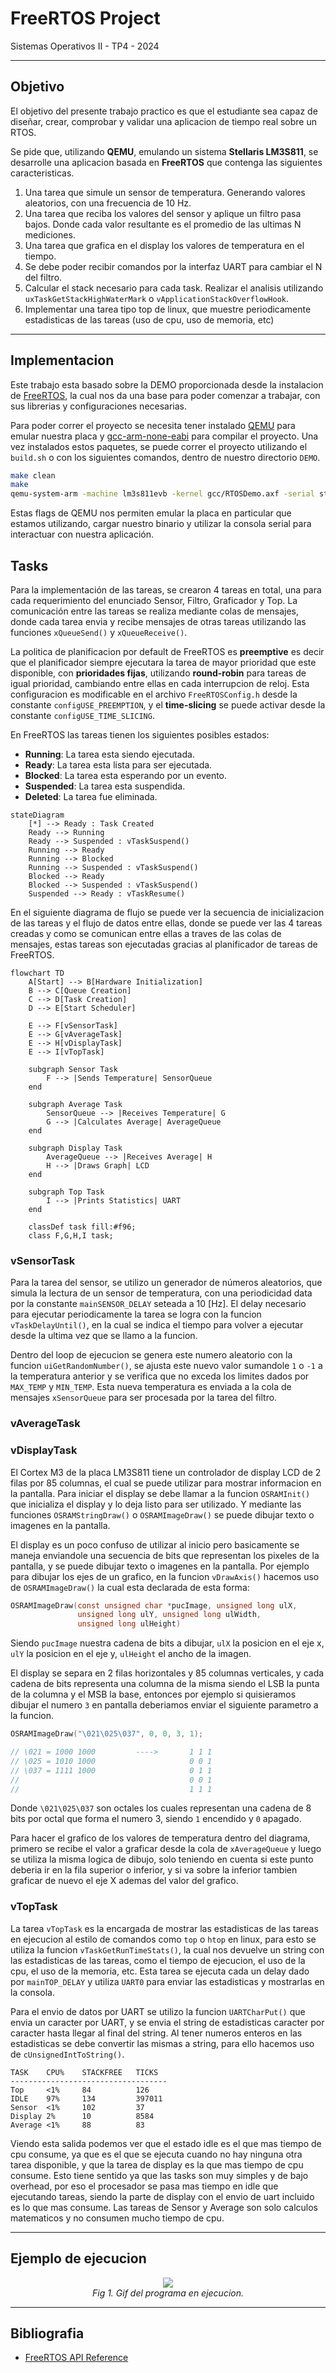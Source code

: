 # FreeRTOS Project
Sistemas Operativos II - TP4 - 2024

---

## Objetivo
El objetivo del presente trabajo practico es que el estudiante sea capaz de diseñar, crear, comprobar y validar una aplicacion de tiempo real sobre un RTOS.

Se pide que, utilizando **QEMU**, emulando un sistema **Stellaris LM3S811**, se desarrolle una aplicacion basada en **FreeRTOS** que contenga las siguientes caracteristicas.

1. Una tarea que simule un sensor de temperatura. Generando valores aleatorios, con una frecuencia de 10 Hz.
2. Una tarea que reciba los valores del sensor y aplique un filtro pasa bajos. Donde cada valor resultante es el promedio de las ultimas N mediciones.
3. Una tarea que grafica en el display los valores de temperatura en el tiempo.
4. Se debe poder recibir comandos por la interfaz UART para cambiar el N del filtro.
5. Calcular el stack necesario para cada task. Realizar el analisis utilizando
`uxTaskGetStackHighWaterMark` o `vApplicationStackOverflowHook`.
6. Implementar una tarea tipo top de linux, que muestre periodicamente estadisticas de las tareas (uso de cpu, uso de memoria, etc)

---

## Implementacion
Este trabajo esta basado sobre la DEMO proporcionada desde la instalacion de [FreeRTOS](https://www.freertos.org/a00104.html), la cual nos da una base para poder comenzar a trabajar, con sus librerias y configuraciones necesarias.

Para poder correr el proyecto se necesita tener instalado [QEMU](https://www.qemu.org/download/) para emular nuestra placa y [gcc-arm-none-eabi](https://developer.arm.com/downloads/-/gnu-rm) para compilar el proyecto. Una vez instalados estos paquetes, se puede correr el proyecto utilizando el `build.sh` o con los siguientes comandos, dentro de nuestro directorio `DEMO`.

```bash
make clean
make
qemu-system-arm -machine lm3s811evb -kernel gcc/RTOSDemo.axf -serial stdio
```

Estas flags de QEMU nos permiten emular la placa en particular que estamos utilizando, cargar nuestro binario y utilizar la consola serial para interactuar con nuestra aplicación.

## Tasks
Para la implementación de las tareas, se crearon 4 tareas en total, una para cada requerimiento del enunciado Sensor, Filtro, Graficador y Top. La comunicación entre las tareas se realiza mediante colas de mensajes, donde cada tarea envia y recibe mensajes de otras tareas utilizando las funciones `xQueueSend()` y `xQueueReceive()`.

La politica de planificacion por default de FreeRTOS es **preemptive** es decir que el planificador siempre ejecutara la tarea de mayor prioridad que este disponible, con **prioridades fijas**, utilizando **round-robin** para tareas de igual prioridad, cambiando entre ellas en cada interrupcion de reloj. Esta configuracion es modificable en el archivo `FreeRTOSConfig.h` desde la constante `configUSE_PREEMPTION`, y el **time-slicing** se puede activar desde la constante `configUSE_TIME_SLICING`.

En FreeRTOS las tareas tienen los siguientes posibles estados:
- **Running**: La tarea esta siendo ejecutada.
- **Ready**: La tarea esta lista para ser ejecutada.
- **Blocked**: La tarea esta esperando por un evento.
- **Suspended**: La tarea esta suspendida.
- **Deleted**: La tarea fue eliminada.

```mermaid
stateDiagram
    [*] --> Ready : Task Created
    Ready --> Running
    Ready --> Suspended : vTaskSuspend()
    Running --> Ready
    Running --> Blocked
    Running --> Suspended : vTaskSuspend()
    Blocked --> Ready
    Blocked --> Suspended : vTaskSuspend()
    Suspended --> Ready : vTaskResume()
```

En el siguiente diagrama de flujo se puede ver la secuencia de inicializacion de las tareas y el flujo de datos entre ellas, donde se puede ver las 4 tareas creadas y como se comunican entre ellas a traves de las colas de mensajes, estas tareas son ejecutadas gracias al planificador de tareas de FreeRTOS.

```mermaid
flowchart TD
    A[Start] --> B[Hardware Initialization]
    B --> C[Queue Creation]
    C --> D[Task Creation]
    D --> E[Start Scheduler]

    E --> F[vSensorTask]
    E --> G[vAverageTask]
    E --> H[vDisplayTask]
    E --> I[vTopTask]

    subgraph Sensor Task
        F --> |Sends Temperature| SensorQueue
    end

    subgraph Average Task
        SensorQueue --> |Receives Temperature| G
        G --> |Calculates Average| AverageQueue
    end

    subgraph Display Task
        AverageQueue --> |Receives Average| H
        H --> |Draws Graph| LCD
    end

    subgraph Top Task
        I --> |Prints Statistics| UART
    end

    classDef task fill:#f96;
    class F,G,H,I task;
```

### vSensorTask
Para la tarea del sensor, se utilizo un generador de números aleatorios, que simula la lectura de un sensor de temperatura, con una periodicidad data por la constante `mainSENSOR_DELAY` seteada a 10 [Hz]. El delay necesario para ejecutar periodicamente la tarea se logra con la funcion `vTaskDelayUntil()`, en la cual se indica el tiempo para volver a ejecutar desde la ultima vez que se llamo a la funcion.

Dentro del loop de ejecucion se genera este numero aleatorio con la funcion `uiGetRandomNumber()`, se ajusta este nuevo valor sumandole `1` o `-1` a la temperatura anterior y se verifica que no exceda los limites dados por `MAX_TEMP` y `MIN_TEMP`. Esta nueva temperatura es enviada a la cola de mensajes `xSensorQueue` para ser procesada por la tarea del filtro.

### vAverageTask


### vDisplayTask
El Cortex M3 de la placa LM3S811 tiene un controlador de display LCD de 2 filas por 85 columnas, el cual se puede utilizar para mostrar informacion en la pantalla. Para iniciar el display se debe llamar a la funcion `OSRAMInit()` que inicializa el display y lo deja listo para ser utilizado. Y mediante las funciones `OSRAMStringDraw()` o `OSRAMImageDraw()` se puede dibujar texto o imagenes en la pantalla.

El display es un poco confuso de utilizar al inicio pero basicamente se maneja enviandole una secuencia de bits que representan los pixeles de la pantalla, y se puede dibujar texto o imagenes en la pantalla. Por ejemplo para dibujar los ejes de un grafico, en la funcion `vDrawAxis()` hacemos uso de `OSRAMImageDraw()` la cual esta declarada de esta forma:

```c
OSRAMImageDraw(const unsigned char *pucImage, unsigned long ulX,
               unsigned long ulY, unsigned long ulWidth,
               unsigned long ulHeight)
```

Siendo `pucImage` nuestra cadena de bits a dibujar, `ulX` la posicion en el eje x, `ulY` la posicion en el eje y, `ulHeight` el ancho de la imagen.

El display se separa en 2 filas horizontales y 85 columnas verticales, y cada cadena de bits representa una columna de la misma siendo el LSB la punta de la columna y el MSB la base, entonces por ejemplo si quisieramos dibujar el numero `3` en pantalla deberiamos enviar el siguiente parametro a la funcion.

```c
OSRAMImageDraw("\021\025\037", 0, 0, 3, 1);

// \021 = 1000 1000         ---->       1 1 1
// \025 = 1010 1000                     0 0 1 
// \037 = 1111 1000                     0 1 1
//                                      0 0 1
//                                      1 1 1
```

Donde `\021\025\037` son octales los cuales representan una cadena de 8 bits por octal que forma el numero 3, siendo `1` encendido y `0` apagado.

Para hacer el grafico de los valores de temperatura dentro del diagrama, primero se recibe el valor a graficar desde la cola de `xAverageQueue` y luego se utiliza la misma logica de dibujo, solo teniendo en cuenta si este punto deberia ir en la fila superior o inferior, y si va sobre la inferior tambien graficar de nuevo el eje X ademas del valor del grafico.

### vTopTask
La tarea `vTopTask` es la encargada de mostrar las estadisticas de las tareas en ejecucion al estilo de comandos como `top` o `htop` en linux, para esto se utiliza la funcion `vTaskGetRunTimeStats()`, la cual nos devuelve un string con las estadisticas de las tareas, como el tiempo de ejecucion, el uso de la cpu, el uso de la memoria, etc. Esta tarea se ejecuta cada un delay dado por `mainTOP_DELAY` y utiliza `UART0` para enviar las estadisticas y mostrarlas en la consola.

Para el envio de datos por UART se utilizo la funcion `UARTCharPut()` que envia un caracter por UART, y se envia el string de estadisticas caracter por caracter hasta llegar al final del string. Al tener numeros enteros en las estadisticas se debe convertir las mismas a string, para ello hacemos uso de `cUnsignedIntToString()`.

```
TASK    CPU%    STACKFREE   TICKS
-----------------------------------
Top     <1%     84          126
IDLE	97%     134         397011
Sensor	<1%     102         37
Display	2%      10          8584
Average	<1%     88          83
```

Viendo esta salida podemos ver que el estado idle es el que mas tiempo de cpu consume, ya que es el que se ejecuta cuando no hay ninguna otra tarea disponible, y que la tarea de display es la que mas tiempo de cpu consume. Esto tiene sentido ya que las tasks son muy simples y de bajo overhead, por eso el procesador se pasa mas tiempo en idle que ejecutando tareas, siendo la parte de display con el envio de uart incluido es lo que mas consume. Las tareas de Sensor y Average son solo calculos matematicos y no consumen mucho tiempo de cpu.

---

## Ejemplo de ejecucion

<p align="center">
  <img src="https://github.com/manugcr/sdc_tp5/assets/20894332/cf80242f-2352-4c38-b7bb-d59006591abb"><br>
  <em>Fig 1. Gif del programa en ejecucion.</em>
</p>

---

## Bibliografia
- [FreeRTOS API Reference](https://freertos.org/a00106.html)
